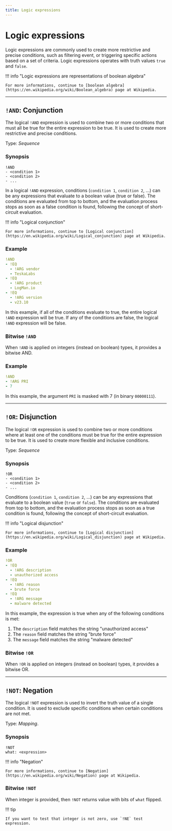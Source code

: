 ```yaml
---
title: Logic expressions
---
```


# Logic expressions

Logic expressions are commonly used to create more restrictive and precise conditions, such as filtering event, or triggering specific actions based on a set of criteria.
Logic expressions operates with truth values `true` and `false`.

!!! info "Logic expressions are representations of boolean algebra"

    For more informations, continue to [boolean algebra](https://en.wikipedia.org/wiki/Boolean_algebra) page at Wikipedia.


---

## `!AND`: Conjunction 

The logical `!AND` expression is  used to combine two or more conditions that must all be true for the entire expression to be true.
It is used to create more restrictive and precise conditions.

Type: _Sequence_

### Synopsis

```
!AND
- <condition 1>
- <condition 2>
- ...
```

In a logical `!AND` expression, conditions (`condition 1`, `condition 2`, ...) can be any expressions that evaluate to a boolean value (true or false).
The conditions are evaluated from top to bottom, and the evaluation process stops as soon as a false condition is found, following the concept of short-circuit evaluation.

!!! info "Logical conjunction"

    For more informations, continue to [Logical conjunction](https://en.wikipedia.org/wiki/Logical_conjunction) page at Wikipedia.


### Example

```yaml
!AND
- !EQ
  - !ARG vendor
  - TeskaLabs
- !EQ
  - !ARG product
  - LogMan.io
- !EQ
  - !ARG version
  - v23.10
```

In this example, if all of the conditions evaluate to true, the entire logical `!AND` expression will be true.
If any of the conditions are false, the logical `!AND` expression will be false.


### Bitwise  `!AND`

When `!AND` is applied on integers (instead on boolean) types, it provides a bitwise AND.

### Example

```yaml
!AND
- !ARG PRI
- 7
```

In this example, the argument `PRI` is masked with 7 (in binary `00000111`).

---

## `!OR`: Disjunction 

The logical `!OR` expression is used to combine two or more conditions where at least one of the conditions must be true for the entire expression to be true.
It is used to create more flexible and inclusive conditions.

Type: _Sequence_

### Synopsis

```
!OR
- <condition 1>
- <condition 2>
- ...
```

Conditions (`condition 1`, `condition 2`, ...) can be any expressions that evaluate to a boolean value (`true` or `false`).
The conditions are evaluated from top to bottom, and the evaluation process stops as soon as a true condition is found, following the concept of short-circuit evaluation.

!!! info "Logical disjunction"

    For more informations, continue to [Logical disjunction](https://en.wikipedia.org/wiki/Logical_disjunction) page at Wikipedia.


### Example

```yaml
!OR
- !EQ
  - !ARG description
  - unauthorized access
- !EQ
  - !ARG reason
  - brute force
- !EQ
  - !ARG message
  - malware detected
```

In this example, the expression is true when any of the following conditions is met:

1. The `description` field matches the string "unauthorized access"
2. The `reason` field matches the string "brute force"
3. The `message` field matches the string "malware detected"


### Bitwise `!OR`

When `!OR` is applied on integers (instead on boolean) types, it provides a bitwise OR.


---

## `!NOT`: Negation 

The logical `!NOT` expression is used to invert the truth value of a single condition.
It is used to exclude specific conditions when certain conditions are not met.

Type: _Mapping_.


### Synopsis

```
!NOT
what: <expression>
```

!!! info "Negation"

    For more informations, continue to [Negation](https://en.wikipedia.org/wiki/Negation) page at Wikipedia.


### Bitwise `!NOT`

When integer is provided, then `!NOT` returns value with bits of `what` flipped.

!!! tip

    If you want to test that integer is not zero, use `!NE` test expression.
